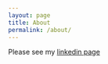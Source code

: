 ```yaml
---
layout: page
title: About
permalink: /about/
---
```


Please see my [linkedin page](https://www.linkedin.com/in/tiebingzhang/)
